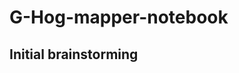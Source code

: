 # G-Hog-mapper-notebook

## Initial brainstorming






































































































































